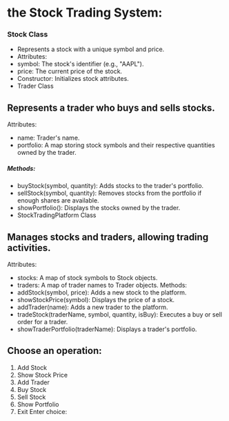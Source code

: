 # the Stock Trading System:

### Stock Class<br/>

- Represents a stock with a unique symbol and price.<br/>
- Attributes:<br/>
- symbol: The stock's identifier (e.g., "AAPL").<br/>
- price: The current price of the stock.<br/>
- Constructor: Initializes stock attributes.<br/>
- Trader Class<br/>

## Represents a trader who buys and sells stocks.
Attributes:<br/>
- name: Trader's name.<br/>
- portfolio: A map storing stock symbols and their respective quantities owned by the trader.
##### Methods:<br/>
- buyStock(symbol, quantity): Adds stocks to the trader's portfolio.<br/>
- sellStock(symbol, quantity): Removes stocks from the portfolio if enough shares are available.<br/>
- showPortfolio(): Displays the stocks owned by the trader.<br/>
- StockTradingPlatform Class<br/>

## Manages stocks and traders, allowing trading activities.
Attributes:
- stocks: A map of stock symbols to Stock objects.
- traders: A map of trader names to Trader objects.
Methods:
- addStock(symbol, price): Adds a new stock to the platform.
- showStockPrice(symbol): Displays the price of a stock.
- addTrader(name): Adds a new trader to the platform.
- tradeStock(traderName, symbol, quantity, isBuy): Executes a buy or sell order for a trader.
- showTraderPortfolio(traderName): Displays a trader's portfolio.


## Choose an operation:
1. Add Stock
2. Show Stock Price
3. Add Trader
4. Buy Stock
5. Sell Stock
6. Show Portfolio
7. Exit
Enter choice: 
